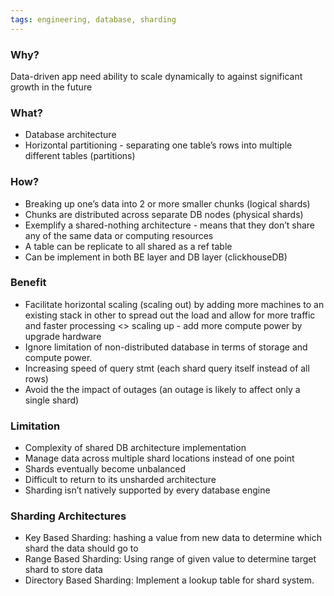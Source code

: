 ```yaml
---
tags: engineering, database, sharding
---
```


### Why?
Data-driven app need ability to scale dynamically to against significant growth in the future

### What?
- Database architecture
- Horizontal partitioning - separating one table’s rows into multiple different tables (partitions)

### How? 
- Breaking up one’s data into 2 or more smaller chunks (logical shards)
- Chunks are distributed across separate  DB nodes (physical shards)
-  Exemplify a shared-nothing architecture - means that they don’t share any of the same data or computing resources
- A table can be replicate to all shared as a ref table
- Can be implement in both BE layer and DB layer (clickhouseDB)

### Benefit
- Facilitate horizontal scaling (scaling out) by adding more machines to an existing stack in other to spread out the load and allow for more traffic and faster processing  <> scaling up - add more compute power by upgrade hardware
- Ignore limitation of non-distributed database in terms of storage and compute power.
- Increasing speed of query stmt (each shard query itself instead of all rows)
- Avoid the the impact of outages (an outage is likely to affect only a single shard)

### Limitation
- Complexity of shared DB architecture implementation
- Manage data across multiple shard locations instead of one point 
- Shards eventually become unbalanced
- Difficult to return to its unsharded architecture
- Sharding isn’t natively supported by every database engine

### Sharding Architectures
- Key Based Sharding: hashing a value from new data to determine which shard the data should go to
- Range Based Sharding: Using range of given value to determine target shard to store data
- Directory Based Sharding: Implement a lookup table for shard system.